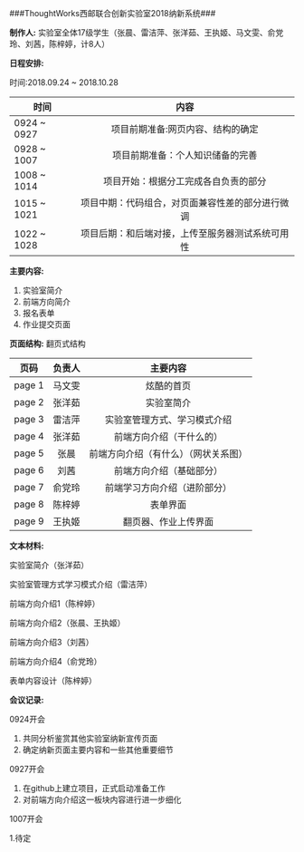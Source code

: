 ###ThoughtWorks西邮联合创新实验室2018纳新系统###

**制作人:**
实验室全体17级学生（张晨、雷洁萍、张洋茹、王执姬、马文雯、俞党玲、刘茜，陈梓婷，计8人）

**日程安排:**

时间:2018.09.24 ~ 2018.10.28

| 时间       | 内容 |
| --------   | :-----:   |
| 0924 ~ 0927        | 项目前期准备:网页内容、结构的确定|
| 0928 ~ 1007        | 项目前期准备：个人知识储备的完善|
| 1008 ~ 1014        | 项目开始：根据分工完成各自负责的部分| 
| 1015 ~ 1021        | 项目中期：代码组合，对页面兼容性差的部分进行微调|
| 1022 ~ 1028        | 项目后期：和后端对接，上传至服务器测试系统可用性|

**主要内容:**

1. 实验室简介
2. 前端方向简介
3. 报名表单
4. 作业提交页面

**页面结构:**
翻页式结构

| 页码 | 负责人 |主要内容|
|--------|:-----:|:-----:|
|page 1|马文雯|炫酷的首页|
|page 2|张洋茹|实验室简介|
|page 3|雷洁萍|实验室管理方式、学习模式介绍|
|page 4|张洋茹|前端方向介绍（干什么的）|
|page 5|张晨|前端方向介绍（有什么）（网状关系图）|
|page 6|刘茜|前端方向介绍（基础部分）|
|page 7|俞党玲|前端学习方向介绍（进阶部分）|
|page 8|陈梓婷|表单界面|
|page 9|王执姬|翻页器、作业上传界面|

**文本材料:**

实验室简介（张洋茹）

实验室管理方式学习模式介绍（雷洁萍）

前端方向介绍1（陈梓婷）

前端方向介绍2（张晨、王执姬）

前端方向介绍3（刘茜）

前端方向介绍4（俞党玲）

表单内容设计（陈梓婷）


**会议记录:**

0924开会

1. 共同分析鉴赏其他实验室纳新宣传页面
2. 确定纳新页面主要内容和一些其他重要细节

0927开会

1. 在github上建立项目，正式启动准备工作
2. 对前端方向介绍这一板块内容进行进一步细化

1007开会

1.待定
